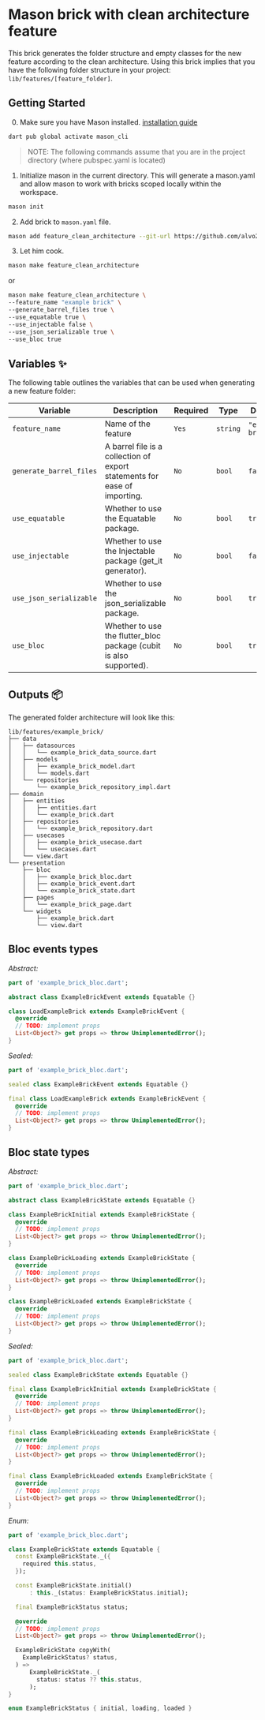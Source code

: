 # Mason brick with clean architecture feature

This brick generates the folder structure and empty classes for the new feature according to the clean architecture. Using this brick implies that you have the following folder structure in your project: `lib/features/[feature_folder]`.

## Getting Started 

0. Make sure you have Mason installed. [installation guide](https://docs.brickhub.dev/installing)
```sh
dart pub global activate mason_cli
```

> NOTE: The following commands assume that you are in the project directory (where pubspec.yaml is located)

1. Initialize mason in the current directory. This will generate a mason.yaml and allow mason to work with bricks scoped locally within the workspace.
```sh
mason init
```
2. Add brick to `mason.yaml` file.
```sh
mason add feature_clean_architecture --git-url https://github.com/alvo2k/mason_feature_clean_architecture
```

3. Let him cook.
```sh
mason make feature_clean_architecture
```
or
```sh
mason make feature_clean_architecture \
--feature_name "example brick" \
--generate_barrel_files true \
--use_equatable true \
--use_injectable false \
--use_json_serializable true \
--use_bloc true
```

## Variables ✨

The following table outlines the variables that can be used when generating a new feature folder:

| Variable       | Description                | Required | Type | Default |
|----------------| -------------------------- |----------| ---- | ------- | 
| `feature_name` | Name of the feature | `Yes`    | `string` | `"example brick"` |
| `generate_barrel_files`     | A barrel file is a collection of export statements for ease of importing. | `No`    | `bool` | `false` |
| `use_equatable`     | Whether to use the Equatable package. | `No`     | `bool` | `true` |
| `use_injectable`     | Whether to use the Injectable package (get_it generator). | `No`     | `bool` | `false` |
| `use_json_serializable`     | Whether to use the json_serializable package. | `No`     | `bool` | `true` |
| `use_bloc`     | Whether to use the flutter_bloc package (cubit is also supported). | `No`     | `bool` | `true` |

## Outputs 📦
The generated folder architecture will look like this:

```
lib/features/example_brick/
├── data
│   ├── datasources
│   │   └── example_brick_data_source.dart
│   ├── models
│   │   ├── example_brick_model.dart
│   │   └── models.dart
│   └── repositories
│       └── example_brick_repository_impl.dart
├── domain
│   ├── entities
│   │   ├── entities.dart
│   │   └── example_brick.dart
│   ├── repositories
│   │   └── example_brick_repository.dart
│   ├── usecases
│   │   ├── example_brick_usecase.dart
│   │   └── usecases.dart
│   └── view.dart
└── presentation
    ├── bloc
    │   ├── example_brick_bloc.dart
    │   ├── example_brick_event.dart
    │   └── example_brick_state.dart
    ├── pages
    │   └── example_brick_page.dart
    └── widgets
        ├── example_brick.dart
        └── view.dart
```

## Bloc events types
*Abstract:*
``` dart
part of 'example_brick_bloc.dart';

abstract class ExampleBrickEvent extends Equatable {}

class LoadExampleBrick extends ExampleBrickEvent {
  @override
  // TODO: implement props
  List<Object?> get props => throw UnimplementedError();
}
```
*Sealed:*
``` dart
part of 'example_brick_bloc.dart';

sealed class ExampleBrickEvent extends Equatable {}

final class LoadExampleBrick extends ExampleBrickEvent {
  @override
  // TODO: implement props
  List<Object?> get props => throw UnimplementedError();
}
```

## Bloc state types
*Abstract:*
``` dart
part of 'example_brick_bloc.dart';

abstract class ExampleBrickState extends Equatable {}

class ExampleBrickInitial extends ExampleBrickState {
  @override
  // TODO: implement props
  List<Object?> get props => throw UnimplementedError();
}

class ExampleBrickLoading extends ExampleBrickState {
  @override
  // TODO: implement props
  List<Object?> get props => throw UnimplementedError();
}

class ExampleBrickLoaded extends ExampleBrickState {
  @override
  // TODO: implement props
  List<Object?> get props => throw UnimplementedError();
}
```
*Sealed:*
``` dart
part of 'example_brick_bloc.dart';

sealed class ExampleBrickState extends Equatable {}

final class ExampleBrickInitial extends ExampleBrickState {
  @override
  // TODO: implement props
  List<Object?> get props => throw UnimplementedError();
}

final class ExampleBrickLoading extends ExampleBrickState {
  @override
  // TODO: implement props
  List<Object?> get props => throw UnimplementedError();
}

final class ExampleBrickLoaded extends ExampleBrickState {
  @override
  // TODO: implement props
  List<Object?> get props => throw UnimplementedError();
}
```
*Enum:*
``` dart
part of 'example_brick_bloc.dart';

class ExampleBrickState extends Equatable {
  const ExampleBrickState._({
    required this.status,
  });

  const ExampleBrickState.initial()
      : this._(status: ExampleBrickStatus.initial);

  final ExampleBrickStatus status;

  @override
  // TODO: implement props
  List<Object?> get props => throw UnimplementedError();

  ExampleBrickState copyWith(
    ExampleBrickStatus? status,
  ) =>
      ExampleBrickState._(
        status: status ?? this.status,
      );
}

enum ExampleBrickStatus { initial, loading, loaded }
```

